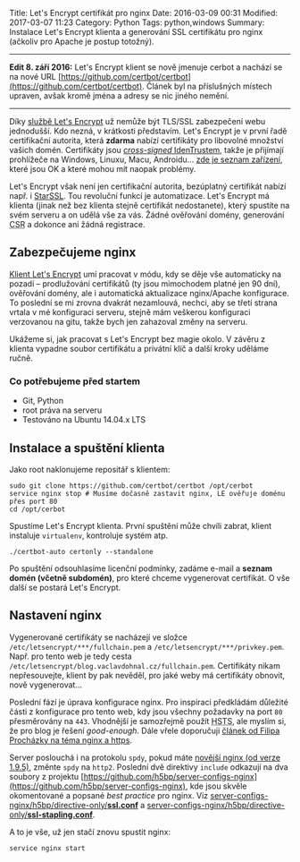 Title: Let's Encrypt certifikát pro nginx
Date: 2016-03-09 00:31
Modified: 2017-03-07 11:23
Category: Python
Tags: python,windows
Summary: Instalace Let's Encrypt klienta a generování SSL certifikátu pro nginx (ačkoliv pro Apache je postup totožný).

* * *
**Edit 8\. září 2016:** Let's Encrypt klient se nově jmenuje cerbot a nachází se na nové URL [https://github.com/certbot/certbot](https://github.com/certbot/certbot). Článek byl na příslušných místech upraven, avšak kromě jména a adresy se nic jiného nemění.
* * *

Díky [službě Let's Encrypt](https://letsencrypt.org/) už nemůže být TLS/SSL zabezpečení webu jednodušší. Kdo nezná, v krátkosti představím. Let's Encrypt je v první řadě certifikační autorita, která **zdarma** nabízí certifikáty pro libovolné množství vašich domén. Certifikáty jsou [_cross-signed_ IdenTrustem](https://letsencrypt.org/certificates/), takže je přijímají prohlížeče na Windows, Linuxu, Macu, Androidu... [zde je seznam zařízení](https://community.letsencrypt.org/t/which-browsers-and-operating-systems-support-lets-encrypt/4394), které jsou OK a které mohou mít naopak problémy.

Let's Encrypt však není jen certifikační autorita, bezúplatný certifikát nabízí např. i [StarSSL](https://www.startssl.com/). Tou revoluční funkcí je automatizace. Let's Encrypt má klienta (jinak než bez klienta stejně certifikát nedostanete), který spustíte na svém serveru a on udělá vše za vás. Žádné ověřování domény, generování <abbr title="Certificate Signing Request">CSR</abbr> a dokonce ani žádná registrace.

## Zabezpečujeme nginx

[Klient Let's Encrypt](https://github.com/letsencrypt/letsencrypt) umí pracovat v módu, kdy se děje vše automaticky na pozadí – prodlužování certifikátů (ty jsou mimochodem platné jen 90 dní), ověřování domény, ale i automatická aktualizace nginx/Apache konfigurace. To poslední se mi zrovna dvakrát nezamlouvá, nechci, aby se třetí strana vrtala v mé konfiguraci serveru, stejně mám veškerou konfiguraci verzovanou na gitu, takže bych jen zahazoval změny na serveru.

Ukážeme si, jak pracovat s Let's Encrypt bez magie okolo. V závěru z klienta vypadne soubor certifikátu a privátní klíč a další kroky uděláme ručně.

### Co potřebujeme před startem

*   Git, Python
*   root práva na serveru
*   Testováno na Ubuntu 14.04.x LTS

## Instalace a spuštění klienta

Jako root naklonujeme repositář s klientem:

```
sudo git clone https://github.com/certbot/certbot /opt/cerbot
service nginx stop # Musíme dočasně zastavit nginx, LE ověřuje doménu přes port 80
cd /opt/cerbot
```

Spustíme Let's Encrypt klienta. První spuštění může chvíli zabrat, klient instaluje `virtualenv`, kontroluje systém atp.

```
./certbot-auto certonly --standalone
```

Po spuštění odsouhlasíme licenční podmínky, zadáme e-mail a **seznam domén (včetně subdomén)**, pro které chceme vygenerovat certifikát. O vše další se postará Let's Encrypt.

## Nastavení nginx

Vygenerované certifikáty se nacházejí ve složce `/etc/letsencrypt/***/fullchain.pem` a `/etc/letsencrypt/***/privkey.pem`. Např. pro tento web je tedy cesta `/etc/letsencrypt/blog.vaclavdohnal.cz/fullchain.pem`. Certifikáty nikam nepřesouvejte, klient by pak nevěděl, pro jaké weby má certifikáty obnovit, nově vygenerovat...

Poslední fází je úprava konfigurace nginx. Pro inspiraci předkládám důležité části z konfigurace pro tento web, kdy jsou všechny požadavky na port `80` přesměrovány na `443`. Vhodnější je samozřejmě použít <abbr title="HTTP Strict Transport Security">HSTS</abbr>, ale myslím si, že pro blog je řešení _good-enough_. Dále vřele doporučuji [článek od Filipa Procházky na téma nginx a https](https://filip-prochazka.com/blog/nginx-https-spdy-hsts-security).

Server poslouchá i na protokolu `spdy`, pokud máte [novější nginx (od verze 1.9.5)](http://nginx.org/en/docs/http/ngx_http_v2_module.html), změnte `spdy` na `http2`. Poslední dvě direktivy `include` odkazují na dva soubory z projektu [https://github.com/h5bp/server-configs-nginx](https://github.com/h5bp/server-configs-nginx), kde jsou skvěle okomentované a popsané _best practice_ pro nginx. Viz [server-configs-nginx/h5bp/directive-only/**ssl.conf**](https://github.com/h5bp/server-configs-nginx/blob/master/h5bp/directive-only/ssl.conf) a [server-configs-nginx/h5bp/directive-only/**ssl-stapling.conf**](https://github.com/h5bp/server-configs-nginx/blob/master/h5bp/directive-only/ssl-stapling.conf).

A to je vše, už jen stačí znovu spustit nginx:

```
service nginx start
```